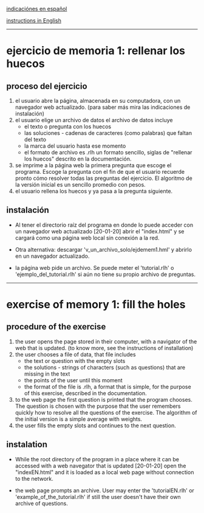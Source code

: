 [indicaciónes en español](#ejercicio-de-memoria-1-rellenar-los-huecos)

[instructions in English](#exercise-of-memory-1-fill-the-holes)

---
# ejercicio de memoria 1: rellenar los huecos #

## proceso del ejercicio ##
1. el usuario abre la página, almacenada en su computadora,
   con un navegador web actualizado. (para saber
   más mira las indicaciones de instalación)
2. el usuario elige un archivo de datos
   el archivo de datos incluye
    - el texto o pregunta con los huecos
    - las soluciones - cadenas de caracteres
      (como palabras) que faltan del texto
    - la marca del usuario hasta ese momento
    - el formato de archivo es .rlh un formato
      sencillo, siglas de "rellenar los huecos" descrito
      en la documentación.
3. se imprime a la página web la primera pregunta
   que escoge el programa. Escoge la pregunta
   con el fin de que el usuario recuerde pronto 
   cómo resolver todas las preguntas del ejercicio.
   El algoritmo de la versión inicial es un
   sencillo promedio con pesos.
4. el usuario rellena los huecos y ya pasa a la
   pregunta siguiente.

## instalación ##
- Al tener el directorio raíz del programa en
  donde lo puede acceder con un navegador web
  actualizado [20-01-20] abrir el "index.html"
  y se cargará como una página web local
  sin conexión a la red.

- Otra alternativa: descargar
  'v_un_archivo_solo/ejdemem1.hml' y abrirlo en un
  navegador actualizado.

- la página web pide un archivo. Se puede meter el
  'tutorial.rlh' o 'ejemplo_del_tutorial.rlh' si aún
  no tiene su propio archivo de preguntas.

---
# exercise of memory 1: fill the holes

## procedure of the exercise ##
1. the user opens the page stored in their computer,
   with a navigator of the web that is updated. (to know
   more, see the instructions of installation)
2. the user chooses a file of data, that file includes
    - the text or question with the empty slots
    - the solutions - strings of characters
      (such as questions) that are missing in the text
    - the points of the user until this moment
    - the format of the file is .rlh, a format that is 
      simple, for the purpose of this exercise, described
      in the documentation.
3. to the web page the first question is printed
   that the program chooses. The question is chosen
   with the purpose that the user remembers quickly
   how to resolve all the questions of the exercise.
   The algorithm of the initial version is a simple
   average with weights.
4. the user fills the empty slots and continues to the
   next question.

## instalation ##
- While the root directory of the program in a place
  where it can be accessed with a web navegator that
  is updated [20-01-20] open the "indexEN.html"
  and it is loaded as a local web page without
  connection to the network.

- the web page prompts an archive. User may enter the
  'tutorialEN.rlh' or 'example_of_the_tutorial.rlh' if
  still the user doesn't have their own archive of questions.
